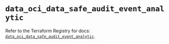 # `data_oci_data_safe_audit_event_analytic`

Refer to the Terraform Registry for docs: [`data_oci_data_safe_audit_event_analytic`](https://registry.terraform.io/providers/hashicorp/oci/7.19.0/docs/data-sources/data_safe_audit_event_analytic).
